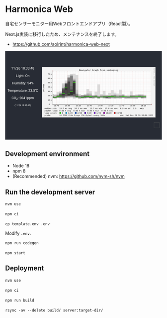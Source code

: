# Harmonica Web

自宅センサーモニター用Webフロントエンドアプリ（React製）。

Next.js実装に移行したため、メンテナンスを終了します。

- <https://github.com/aoirint/harmonica-web-next>

![](docs/screenshot_monitor.jpg)

## Development environment

- Node 18
- npm 8
- (Recommended) nvm: <https://github.com/nvm-sh/nvm>

## Run the development server

```shell
nvm use

npm ci

cp template.env .env
```

Modify `.env`.

```shell
npm run codegen

npm start
```


## Deployment

```shell
nvm use

npm ci

npm run build

rsync -av --delete build/ server:target-dir/
```
